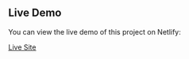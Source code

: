 ## Live Demo

You can view the live demo of this project on Netlify:

[Live Site](https://64c9de597280e95e3cf34ff8--contact-save-app.netlify.app/)

